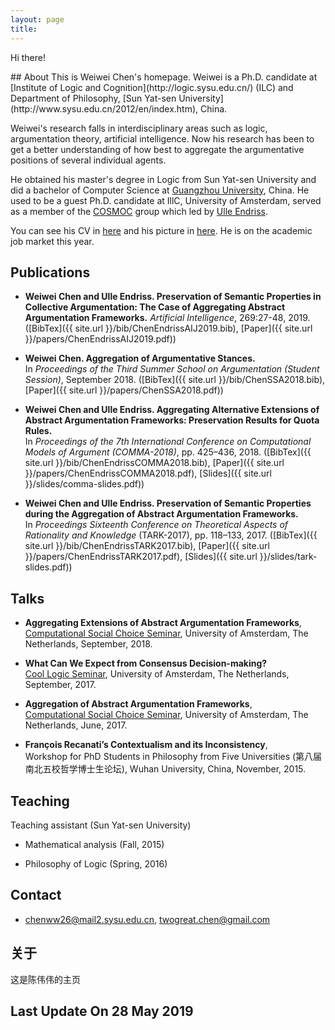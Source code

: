```yaml
---
layout: page
title: 
---
```


<p class="message" font-weight:100>
  Hi there!
</p>
## About
This is Weiwei Chen's homepage. Weiwei is a Ph.D. candidate at [Institute of Logic and Cognition](http://logic.sysu.edu.cn/) (ILC) and Department of Philosophy, [Sun Yat-sen University](http://www.sysu.edu.cn/2012/en/index.htm), China. 

Weiwei's research falls in interdisciplinary areas such as logic, argumentation theory, artificial intelligence. Now his research has been to get a better understanding of how best to aggregate the argumentative positions of several individual agents. 

He obtained his master's degree in Logic from Sun Yat-sen University and did a bachelor of Computer Science at [Guangzhou University](http://english.gzhu.edu.cn/), China. He used to be a guest Ph.D. candidate at IllC, University of Amsterdam, served as a member of the [COSMOC](https://staff.fnwi.uva.nl/u.endriss/group.php) group which led by [Ulle Endriss](https://staff.fnwi.uva.nl/u.endriss/).

You can see his CV in [here](http://chenww.com/cv_weiweichen.pdf) and his picture in [here](http://chenww.com/weiwei.jpg). He is on the academic job market this year.


## Publications
* **Weiwei Chen and Ulle Endriss. Preservation of Semantic Properties in Collective Argumentation: The Case of Aggregating Abstract Argumentation Frameworks.** *Artificial Intelligence*, 269:27-48, 2019. ([BibTex]({{ site.url }}/bib/ChenEndrissAIJ2019.bib), [Paper]({{ site.url }}/papers/ChenEndrissAIJ2019.pdf))

* **Weiwei Chen. Aggregation of Argumentative Stances.**<br> In *Proceedings of the Third Summer School on Argumentation (Student Session)*, September 2018. ([BibTex]({{ site.url }}/bib/ChenSSA2018.bib), [Paper]({{ site.url }}/papers/ChenSSA2018.pdf))

* **Weiwei Chen and Ulle Endriss. Aggregating Alternative Extensions of Abstract Argumentation Frameworks: Preservation Results for Quota Rules.**<br> In *Proceedings of the 7th International Conference on Computational Models of Argument (COMMA-2018)*, pp. 425–436, 2018. ([BibTex]({{ site.url }}/bib/ChenEndrissCOMMA2018.bib), [Paper]({{ site.url }}/papers/ChenEndrissCOMMA2018.pdf), [Slides]({{ site.url }}/slides/comma-slides.pdf))

* **Weiwei Chen and Ulle Endriss. Preservation of Semantic Properties during the Aggregation of Abstract Argumentation Frameworks.**<br> In *Proceedings Sixteenth Conference on Theoretical Aspects of Rationality and Knowledge* (TARK-2017), pp. 118–133, 2017. ([BibTex]({{ site.url }}/bib/ChenEndrissTARK2017.bib), [Paper]({{ site.url }}/papers/ChenEndrissTARK2017.pdf), [Slides]({{ site.url }}/slides/tark-slides.pdf))

## Talks

* **Aggregating Extensions of Abstract Argumentation Frameworks**,<br>
[Computational Social Choice Seminar](http://www.illc.uva.nl/NewsandEvents/Events/Upcoming-Events/newsitem/10156/19-September-2018-Computational-Social-Choice-Seminar-Weiwei-Chen), University of Amsterdam, The Netherlands, September, 2018.

* **What Can We Expect from Consensus Decision-making?**<br>
[Cool Logic Seminar](http://events.illc.uva.nl/coollogic/talks/77), University of Amsterdam, The Netherlands, September, 2017.

* **Aggregation of Abstract Argumentation Frameworks**,<br>
[Computational Social Choice Seminar](https://www.illc.uva.nl/NewsandEvents/Events/Upcoming-Events/newsitem/9103/20-June-2017,-Computational-Social-Choice-Seminar,-Weiwei-Chen), University of Amsterdam, The Netherlands, June, 2017.

* **François Recanati’s Contextualism and its Inconsistency**,<br>
Workshop for PhD Students in Philosophy from Five Universities (第八届南北五校哲学博士生论坛), Wuhan University, China, November, 2015.

## Teaching

Teaching assistant (Sun Yat-sen University)

* Mathematical analysis (Fall, 2015)

* Philosophy of Logic (Spring, 2016)

## Contact
* chenww26@mail2.sysu.edu.cn, twogreat.chen@gmail.com

## 关于
这是陈伟伟的主页

## Last Update On 28 May 2019
